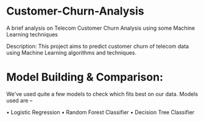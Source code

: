 # Customer-Churn-Analysis
A brief analysis on Telecom Customer Churn Analysis using some Machine Learning techniques

Description: This project aims to predict customer churn of telecom data using Machine Learning algorithms and techniques.

# Model Building & Comparison:
We've used quite a few models to check which fits best on our data. Models used are –

•	Logistic Regression
•	Random Forest Classifier
•	Decision Tree Classifier
